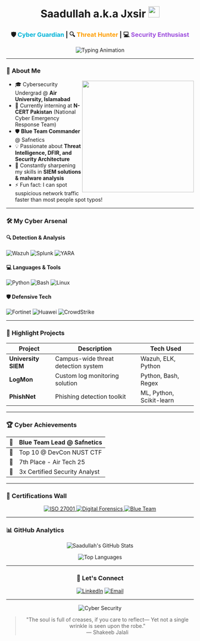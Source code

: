 <h1 align="center"> 
  
  Saadullah a.k.a Jxsir
  <img src="https://media.giphy.com/media/WUlplcMpOCEmTGBtBW/giphy.gif" width="30">
</h1>

<h3 align="center">
  🛡️ <span style="color:#00b4d8">Cyber Guardian</span> | 
  🔍 <span style="color:#ff9e00">Threat Hunter</span> | 
  💻 <span style="color:#9d4edd">Security Enthusiast</span>
</h3>

<div align="center">
  <img src="https://readme-typing-svg.demolab.com?font=Fira+Code&size=24&duration=3000&pause=500&color=00F728&center=true&vCenter=true&width=600&lines=Blue+Team+Strategist+%F0%9F%94%92;SIEM+Specialist+%F0%9F%93%A8;Malware+Detective+%F0%9F%95%B9%EF%B8%8F;Incident+Responder+%E2%9A%A0%EF%B8%8F;Always+Learning+%F0%9F%93%9A" alt="Typing Animation" />
</div>

---

### 🚀 **About Me**

<p align="center">
  <img src="https://github.com/Saadullah91/Saadullah91/blob/main/assets/cyber-security.gif?raw=true" width="300" align="right">
</p>

- 🎓 Cybersecurity Undergrad @ **Air University, Islamabad**
- 🔭 Currently interning at **N-CERT Pakistan** (National Cyber Emergency Response Team)
- 🛡️ **Blue Team Commander** @ Safnetics
- 💡 Passionate about **Threat Intelligence, DFIR, and Security Architecture**
- 🧠 Constantly sharpening my skills in **SIEM solutions & malware analysis**
- ⚡ Fun fact: I can spot suspicious network traffic faster than most people spot typos!

---

### 🛠️ **My Cyber Arsenal**

#### 🔍 Detection & Analysis
![Wazuh](https://img.shields.io/badge/Wazuh-29BEB0?style=for-the-badge&logo=wazuh&logoColor=white)
![Splunk](https://img.shields.io/badge/Splunk-000000?style=for-the-badge&logo=splunk&logoColor=white)
![YARA](https://img.shields.io/badge/YARA-FF0000?style=for-the-badge&logoColor=white)

#### 💻 Languages & Tools
![Python](https://img.shields.io/badge/Python-3776AB?style=for-the-badge&logo=python&logoColor=white)
![Bash](https://img.shields.io/badge/Bash-4EAA25?style=for-the-badge&logo=gnu-bash&logoColor=white)
![Linux](https://img.shields.io/badge/Linux-FCC624?style=for-the-badge&logo=linux&logoColor=black)

#### 🛡️ Defensive Tech
![Fortinet](https://img.shields.io/badge/Fortinet-%23ED1C24.svg?style=for-the-badge&logo=fortinet&logoColor=white)
![Huawei](https://img.shields.io/badge/Huawei-%23FF0000.svg?style=for-the-badge&logo=huawei&logoColor=white)
![CrowdStrike](https://img.shields.io/badge/CrowdStrike-FF2D20?style=for-the-badge)

---

### 🌟 **Highlight Projects**

| Project | Description | Tech Used |
|---------|-------------|-----------|
| **University SIEM** | Campus-wide threat detection system | Wazuh, ELK, Python |
| **LogMon** | Custom log monitoring solution | Python, Bash, Regex |
| **PhishNet** | Phishing detection toolkit | ML, Python, Scikit-learn |

---

### 🏆 **Cyber Achievements**

<div align="center">
  
  | 🥇 | Blue Team Lead @ Safnetics |
  |---|----------------------------|
  | 🏅 | Top 10 @ DevCon NUST CTF |
  | 🥈 | 7th Place - Air Tech 25 |
  | 🎯 | 3x Certified Security Analyst |

</div>

---

### 📜 **Certifications Wall**

<div align="center">
  <a href="https://www.skillfront.com/certifications/SkillFront-SFE016c2a9691c94-73469754250577.pdf">
    <img src="https://img.shields.io/badge/ISO_27001:2022-003366?style=for-the-badge&logo=iso&logoColor=white" alt="ISO 27001">
  </a>
  <a href="https://elearning.securityblue.team/home/certificate/375554637">
    <img src="https://img.shields.io/badge/Digital_Forensics-FF6D00?style=for-the-badge&logo=shield&logoColor=white" alt="Digital Forensics">
  </a>
  <a href="https://elearning.securityblue.team/home/certificate/482282578">
    <img src="https://img.shields.io/badge/Blue_Team_Jr_Analyst-0052CC?style=for-the-badge&logo=lock&logoColor=white" alt="Blue Team">
  </a>
</div>

---

### 📊 **GitHub Analytics**

<div align="center">
  
  ![Saadullah's GitHub Stats](https://github-readme-stats.vercel.app/api?username=Saadullah91&show_icons=true&theme=radical)
  
  ![Top Languages](https://github-readme-stats.vercel.app/api/top-langs/?username=Saadullah91&layout=compact&theme=radical)
  
  <!-- Snake Game Repo View -->



---

### 🤝 **Let's Connect**

<div align="center">
  
  [![LinkedIn](https://img.shields.io/badge/LinkedIn-0077B5?style=for-the-badge&logo=linkedin&logoColor=white)](https://linkedin.com/in/muhammad-saadullah-khan-26ab68287)
  [![Email](https://img.shields.io/badge/Gmail-D14836?style=for-the-badge&logo=gmail&logoColor=white)](mailto:msaadullah57@gmail.com)

</div>

---

<div align="center">
  
  ![Cyber Security](https://github.com/Saadullah91/Saadullah91/blob/main/assets/cyber-security-footer.gif?raw=true)
  
  > "The soul is full of creases, if you care to reflect—
Yet not a single wrinkle is seen upon the robe."  
  > ― Shakeeb Jalali

</div>

